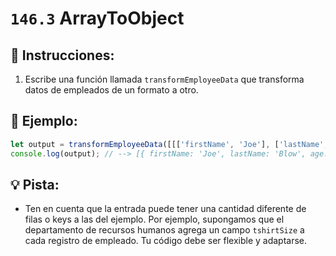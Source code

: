 # `146.3` ArrayToObject

## 📝 Instrucciones:

1. Escribe una función llamada `transformEmployeeData` que transforma datos de empleados de un formato a otro.

## 📎 Ejemplo:

```js
let output = transformEmployeeData([[['firstName', 'Joe'], ['lastName', 'Blow'], ['age', 42], ['role', 'clerk']], [['firstName', 'Mary'], ['lastName', 'Jenkins'], ['age', 36], ['role', 'manager']]]);
console.log(output); // --> [{ firstName: 'Joe', lastName: 'Blow', age: 42, role: 'clerk' }, { firstName: 'Mary', lastName: 'Jenkins', age: 36, role: 'manager' }]
```

## 💡 Pista:

+ Ten en cuenta que la entrada puede tener una cantidad diferente de filas o keys a las del ejemplo. Por ejemplo, supongamos que el departamento de recursos humanos agrega un campo `tshirtSize` a cada registro de empleado. Tu código debe ser flexible y adaptarse.
